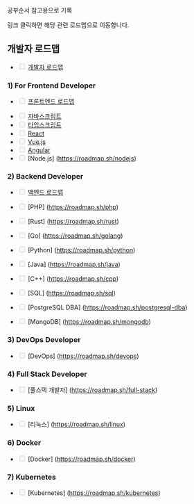 <p>공부순서 참고용으로 기록</p>
<p>링크 클릭하면 해당 관련 로드맵으로 이동합니다. </p>
<h2 id="개발자-로드맵">개발자 로드맵</h2>
<ul>
<li><input disabled="" type="checkbox" /> <a href="https://roadmap.sh/get-started">개발자 로드맵</a></li>
</ul>
<h3 id="1-for-frontend-developer">1) For Frontend Developer</h3>
<ul>
<li><input disabled="" type="checkbox" /> <a href="https://roadmap.sh/frontend">프론트엔드 로드맵</a></li>
</ul>
<ul>
<li><input disabled="" type="checkbox" /> <a href="https://roadmap.sh/javascript">자바스크립트</a></li>
<li><input disabled="" type="checkbox" /> <a href="https://roadmap.sh/typescript">타입스크립트</a></li>
<li><input disabled="" type="checkbox" /> <a href="https://roadmap.sh/react">React</a></li>
<li><input disabled="" type="checkbox" /> <a href="https://roadmap.sh/vue">Vue.js</a></li>
<li><input disabled="" type="checkbox" /> <a href="https://roadmap.sh/angular">Angular</a></li>
<li><input disabled="" type="checkbox" /> [Node.js] (<a href="https://roadmap.sh/nodejs">https://roadmap.sh/nodejs</a>)</li>
</ul>
<h3 id="2-backend-developer">2) Backend Developer</h3>
<ul>
<li><p><input disabled="" type="checkbox" />  <a href="https://roadmap.sh/backend">백엔드 로드맵</a></p>
</li>
<li><p><input disabled="" type="checkbox" />  [PHP] (<a href="https://roadmap.sh/php">https://roadmap.sh/php</a>)</p>
</li>
<li><p><input disabled="" type="checkbox" />  [Rust] (<a href="https://roadmap.sh/rust">https://roadmap.sh/rust</a>)</p>
</li>
<li><p><input disabled="" type="checkbox" />  [Go] (<a href="https://roadmap.sh/golang">https://roadmap.sh/golang</a>)</p>
</li>
<li><p><input disabled="" type="checkbox" />  [Python] (<a href="https://roadmap.sh/python">https://roadmap.sh/python</a>)</p>
</li>
<li><p><input disabled="" type="checkbox" />  [Java] (<a href="https://roadmap.sh/java">https://roadmap.sh/java</a>)</p>
</li>
<li><p><input disabled="" type="checkbox" />  [C++] (<a href="https://roadmap.sh/cpp">https://roadmap.sh/cpp</a>)</p>
</li>
<li><p><input disabled="" type="checkbox" />  [SQL] (<a href="https://roadmap.sh/sql">https://roadmap.sh/sql</a>)</p>
</li>
<li><p><input disabled="" type="checkbox" />  [PostgreSQL DBA] (<a href="https://roadmap.sh/postgresql-dba">https://roadmap.sh/postgresql-dba</a>)</p>
</li>
<li><p><input disabled="" type="checkbox" />  [MongoDB] (<a href="https://roadmap.sh/mongodb">https://roadmap.sh/mongodb</a>)</p>
</li>
</ul>
<h3 id="3-devops-developer">3) DevOps Developer</h3>
<ul>
<li><input disabled="" type="checkbox" /> [DevOps] (<a href="https://roadmap.sh/devops">https://roadmap.sh/devops</a>)</li>
</ul>
<h3 id="4-full-stack-developer">4) Full Stack Developer</h3>
<ul>
<li><input disabled="" type="checkbox" /> [풀스택 개발자] (<a href="https://roadmap.sh/full-stack">https://roadmap.sh/full-stack</a>)</li>
</ul>
<h3 id="5-linux">5) Linux</h3>
<ul>
<li><input disabled="" type="checkbox" /> [리눅스] (<a href="https://roadmap.sh/linux">https://roadmap.sh/linux</a>)</li>
</ul>
<h3 id="6-docker">6) Docker</h3>
<ul>
<li><input disabled="" type="checkbox" /> [Docker] (<a href="https://roadmap.sh/docker">https://roadmap.sh/docker</a>)</li>
</ul>
<h3 id="7-kubernetes">7) Kubernetes</h3>
<ul>
<li><input disabled="" type="checkbox" /> [Kubernetes] (<a href="https://roadmap.sh/kubernetes">https://roadmap.sh/kubernetes</a>)</li>
</ul>
